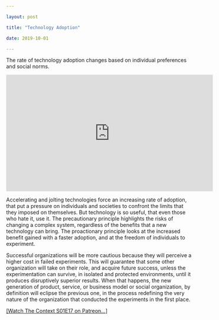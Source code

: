 ```yaml
---

layout: post

title: "Technology Adoption"

date: 2019-10-01

---
```


The rate of technology adoption changes based on individual preferences and social norms.

<iframe width="560" height="315" src="https://www.youtube.com/embed/jCRCdoIXmEo" frameborder="0" allow="accelerometer; autoplay; clipboard-write; encrypted-media; gyroscope; picture-in-picture" allowfullscreen></iframe>

Accelerating and jolting technologies force an increasing rate of adoption, that put a pressure on individuals and societies to confront the limits that they imposed on themselves. But technology is so useful, that even those who hate it, use it. The precautionary principle highlights the risks of changing a complex system, regardless of the benefits that a new technology can bring. The proactionary principle looks at the increased benefit gained with a faster adoption, and at the freedom of individuals to experiment.

Successful organizations will be more cautious because they will perceive a higher cost in failed experiments. This will guarantee that some other organization will take on their role, and acquire future success, unless the experimentation can survive, in isolated and protected environments, until it produces disruptively superior results. When that happens, the new generation of product, service, or business model or social organization, by definition will eclipse the previous one, in the process redefining the very nature of the organization that conducted the experiments in the first place.

[[Watch The Context S01E17 on Patreon…]](https://www.patreon.com/posts/30652171)
